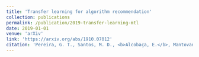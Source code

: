 ```yaml
---
title: 'Transfer learning for algorithm recommendation'
collection: publications
permalink: /publication/2019-transfer-learning-mtl
date: 2019-01-01
venue: 'arXiv'
link: 'https://arxiv.org/abs/1910.07012'
citation: 'Pereira, G. T., Santos, M. D., <b>Alcobaça, E.</b>, Mantovani, R., & Carvalho, A. (2019). <i>Transfer learning for algorithm recommendation</i>. <b>arXiv preprint arXiv:1910.07012</b>.'
---
```

